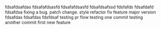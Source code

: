 fdsafdsafdas
fdsafafdsasfd
fdsafafdsasfd
fdsafdsafssd
fdsfafds
fdsafdafd
fdsafdsa
fixing a bug.
patch change.
style
refactor
fix
feature
major version
fdsafdas
fdsafdas
fdsfdsaf
testing pr flow
testing one commit
testing another commit
first new feature
